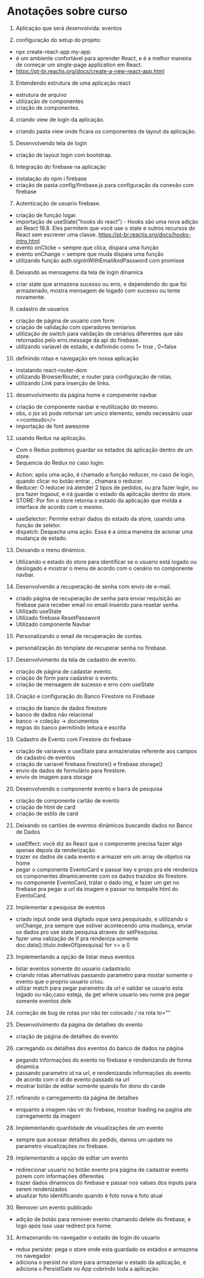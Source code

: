 # Anotações sobre curso

1. Aplicação que será desenvolvida: eventos

2. configuração do setup do projeto:
- npx create-react-app my-app
-  é um ambiente confortável para aprender React, e é a melhor maneira de começar um single-page application em React.
- https://pt-br.reactjs.org/docs/create-a-new-react-app.html

3. Entendendo estrutura de uma aplicação react
- estrutura de arquivo
- utilização de componentes
- criação de componentes.

4. criando view de login da aplicação.
- criando pasta view onde ficara os componentes de layout da aplicação.

5. Desenvolvendo tela de login 
- criação de layout login com bootstrap.

6. Integração do firebase na aplicação
- instalação do npm i firebase
- criação de pasta config/firebase.js para configuração da conexão com firebase

7. Autenticação de usuario firebase.
- criação de função logar.
- importação de useState("hooks do react") - Hooks são uma nova adição ao React 16.8. Eles permitem que você use o state e outros recursos do React sem escrever uma classe.
https://pt-br.reactjs.org/docs/hooks-intro.html
- evento onClicke = sempre que clica, dispara uma função
- evento onChange = sempre que muda dispara  uma função
- utilizando função auth.signInWithEmailAndPassword com promisse

8. Deixando as mensagems da tela de login dinamica
- criar state que armazena sucesso ou erro, e dependendo do que foi armazenado, mostra mensagem de logado com sucesso ou tente novamente.

9. cadastro de usuarios
- criação de página de usuario com form
- criação de validação com operadores terniarios 
- utilização de switch para validação de cenários diferentes que são retornados pelo erro.message da api do firebase.
- utilizando variavel de estado, e definindo como 1= true , 0=false

10. definindo rotas e navegação em nossa aplicação
- instalando react-router-dom
- utilizando BrowserRouter, e router para configuração de rotas.
- utilizando Link para inserção de links.

11. desenvolvimento da página home e componente navbar
- criação de componente navbar e reutilização do mesmo.
- obs, o jsx só pode retornar um unico elemento, sendo necessário usar <>conteudo</>
- importação de font awesome

12. usando Redux na aplicação.
- Com o Redux podemos guardar os estados da aplicação dentro de um store.
- Sequencia do Redux no caso login: 
* Action: após uma ação, é chamado a função reducer, no caso de login, quando clicar no botão entrar , chamara o reducer.
* Reducer: O reducer irá atender 2 tipos de pedidos, ou pra fazer login, ou pra fazer logaout, e irá guardar o estado da aplicação dentro do store.
* STORE: Por fim o store retorna o estado da aplicação que molda a interface de acordo com o mesmo.
- useSelector: Permite extrair dados do estado da store, usando uma função de seletor.
- dispatch: Despacha uma ação. Essa é a única maneira de acionar uma mudança de estado.

13. Deixando o menu dinámico.
* Utilizando o estado do store para identificar se o usuario está logado ou deslogado e mostrar o menu de acordo com o cenário no componente navbar.

14. Desenvolvendo a recuperação de senha com envio de e-mail.
- criado página de recuperação de senha para enviar requisição ao firebase para receber email no email inserido para resetar senha.
- Utilizado useState
- Utilizado firebase ResetPassword
- Utilizado componente Navbar

15. Personalizando o email de recuperação de contas.
- personalização do template de recuperar senha no firebase.

17. Desenvolvimento da tela de cadastro de evento.
- criação de página de cadastar evento.
- criação de form para cadastrar o evento.
- criação de mensagem de sucesso e erro com useState

18. Criação e configuração do Banco Firestore no Firebase
- criação de banco de dados firestore
- banco de dados não relacional
- banco -> coleção -> documentos
- regras do banco permitindo leitura e escrita

19. Cadastro de Evento com Firestore do firebase
- criação de variaveis e useState para armazenalas referente aos campos de cadastro de eventos
- criação de variavel firebase.firestore() e  firebase.storage()
- envio de dados de formulário para firestore.
- envio de imagem para storage

20. Desenvolvendo o componente evento e barra de pesquisa
- criação de componente cartão de evento
- criação de html de card
- criação de estilo de card

21. Deixando os cartões de eventos dinâmicos buscando dados no Banco de Dados
- useEffect: você diz ao React que o componente precisa fazer algo apenas depois da renderização.
- trazer os dados de cada evento e armazer em um array de objetos na home
- pegar o componente EventoCard e passar key e props pra ele rendeniza os componentes dinamicamente com os dados trazidos do firestore.
-  no componente EventoCard, tratar o dado img, e fazer um get no firebase pra pegar a url da imagem e passar no tempalte html do EventoCard.

22. Implementar a pesquisa de eventos
- criado input onde será digitado oque sera pesquisado, e utilizando o onChange, pra sempre que estiver acontecendo uma mudança, enviar os dados pro use state pesquisa atraves do setPesquisa.
- fazer uma valização de if pra rendeniza somente doc.data().titulo.indexOf(pesquisa) for >= a 0

23. Implementando a opção de listar meus eventos
- listar eventos somente do usuario cadastrado
- criando rotas alternativas passando parametro para mostar somente o evento que o proprio usuario criou.
- utilzar match para pegar parametro da url e validar se usuario esta logado ou não,caso esteja, da get where usuario seu nome pra pegar somente eventos dele

24. correção de bug de rotas por não ter colocado / na rota to=""

25. Desenvolvimento da página de detalhes do evento
- criação de página de detalhes do evento

26. carregando os detalhes dos eventos do banco de dados na página
- pegando informações do evento no firebase e rendenizando de forma dinamica
- passando parametro id na url, e rendenizando informações do evento de acordo com o id do evento passado na url
- mostrar botão de editar somente quando for dono do carde

27. refinando o carregamento da página de detalhes
- enquanto a imagem não vir do firebase, mostrar loading na pagina ate carregamento da imagem

28. Implementando quantidade de visualizações de um evento
- sempre que acessar detalhes do pedido, damos um update no parametro visualizações no firebase.

29. implementando a opção de editar um evento
- redirecionar usuario no botão evento pra página de cadastrar evento porem com informações diferentes
- trazer dados dinamicos do firebase e passar nos values dos inputs para serem rendenizados
- atualizar foto identificando quando é foto nova e foto atual

30. Remover um evento publicado
- adição de botão para remover evento chamando delete do firebase,  e logo após isso usar redirect pra home.

31. Armazenando no navegador o estado de login do usuario
- redux persiste: pega o store onde esta guardado os estados e armazena no navegador
- adiciona o persist no store para armazenar o estado da aplicação, e adiciona o PersistGate no App cobrindo toda a aplicação.